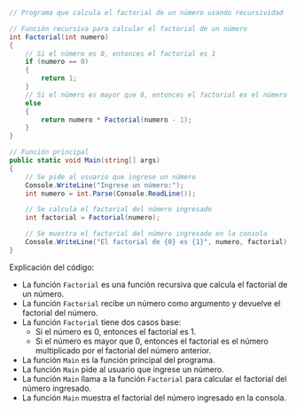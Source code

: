 ```c#
// Programa que calcula el factorial de un número usando recursividad

// Función recursiva para calcular el factorial de un número
int Factorial(int numero)
{
    // Si el número es 0, entonces el factorial es 1
    if (numero == 0)
    {
        return 1;
    }
    // Si el número es mayor que 0, entonces el factorial es el número multiplicado por el factorial del número anterior
    else
    {
        return numero * Factorial(numero - 1);
    }
}

// Función principal
public static void Main(string[] args)
{
    // Se pide al usuario que ingrese un número
    Console.WriteLine("Ingrese un número:");
    int numero = int.Parse(Console.ReadLine());

    // Se calcula el factorial del número ingresado
    int factorial = Factorial(numero);

    // Se muestra el factorial del número ingresado en la consola
    Console.WriteLine("El factorial de {0} es {1}", numero, factorial);
}
```

Explicación del código:

* La función `Factorial` es una función recursiva que calcula el factorial de un número.
* La función `Factorial` recibe un número como argumento y devuelve el factorial del número.
* La función `Factorial` tiene dos casos base:
    * Si el número es 0, entonces el factorial es 1.
    * Si el número es mayor que 0, entonces el factorial es el número multiplicado por el factorial del número anterior.
* La función `Main` es la función principal del programa.
* La función `Main` pide al usuario que ingrese un número.
* La función `Main` llama a la función `Factorial` para calcular el factorial del número ingresado.
* La función `Main` muestra el factorial del número ingresado en la consola.